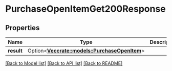 # PurchaseOpenItemGet200Response

## Properties

Name | Type | Description | Notes
------------ | ------------- | ------------- | -------------
**result** | Option<[**Vec<crate::models::PurchaseOpenItem>**](purchaseOpenItem.md)> |  | [optional]

[[Back to Model list]](../README.md#documentation-for-models) [[Back to API list]](../README.md#documentation-for-api-endpoints) [[Back to README]](../README.md)


